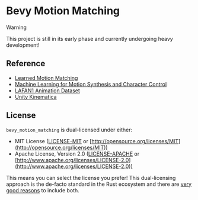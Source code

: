 # Bevy Motion Matching

> [!Warning]
> This project is still in its early phase and currently undergoing heavy development!

## Reference

- [Learned Motion Matching](https://static-wordpress.ubisoft.com/montreal.ubisoft.com/wp-content/uploads/2020/07/09154101/Learned_Motion_Matching.pdf)
- [Machine Learning for Motion Synthesis and Character Control](https://www.youtube.com/watch?v=zuvmQxcCOM4)
- [LAFAN1 Animation Dataset](https://github.com/ubisoft/ubisoft-laforge-animation-dataset)
- [Unity Kinematica](https://docs.unity3d.com/Packages/com.unity.kinematica@0.8/manual/index.html)

## License

`bevy_motion_matching` is dual-licensed under either:

- MIT License ([LICENSE-MIT](LICENSE-MIT) or [http://opensource.org/licenses/MIT](http://opensource.org/licenses/MIT))
- Apache License, Version 2.0 ([LICENSE-APACHE](LICENSE-APACHE) or [http://www.apache.org/licenses/LICENSE-2.0](http://www.apache.org/licenses/LICENSE-2.0))

This means you can select the license you prefer!
This dual-licensing approach is the de-facto standard in the Rust ecosystem and there are [very good reasons](https://github.com/bevyengine/bevy/issues/2373) to include both.
